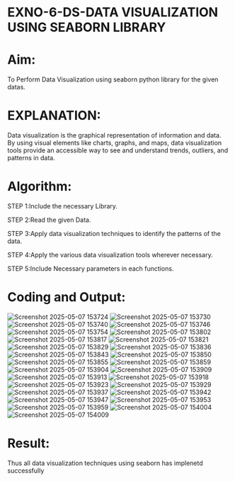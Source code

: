 # EXNO-6-DS-DATA VISUALIZATION USING SEABORN LIBRARY

# Aim:
  To Perform Data Visualization using seaborn python library for the given datas.

# EXPLANATION:
Data visualization is the graphical representation of information and data. By using visual elements like charts, graphs, and maps, data visualization tools provide an accessible way to see and understand trends, outliers, and patterns in data.

# Algorithm:
STEP 1:Include the necessary Library.

STEP 2:Read the given Data.

STEP 3:Apply data visualization techniques to identify the patterns of the data.

STEP 4:Apply the various data visualization tools wherever necessary.

STEP 5:Include Necessary parameters in each functions.

# Coding and Output:
![Screenshot 2025-05-07 153724](https://github.com/user-attachments/assets/db0918d5-e0be-48a0-8ff9-392ce55fb3ce)
![Screenshot 2025-05-07 153730](https://github.com/user-attachments/assets/b25a687a-7a3e-4193-a800-068ce6dbf385)
![Screenshot 2025-05-07 153740](https://github.com/user-attachments/assets/d40a616c-c335-460a-8944-1018a1c591fc)
![Screenshot 2025-05-07 153746](https://github.com/user-attachments/assets/fcbb1492-e49d-4939-93a9-c59693195d17)
![Screenshot 2025-05-07 153754](https://github.com/user-attachments/assets/70afc349-dc60-4edd-9366-23d36f96660f)
![Screenshot 2025-05-07 153802](https://github.com/user-attachments/assets/3ddec143-16ce-4903-b586-278fd667c6e0)
![Screenshot 2025-05-07 153817](https://github.com/user-attachments/assets/64560979-6b47-42f8-961c-be7f31ad207c)
![Screenshot 2025-05-07 153821](https://github.com/user-attachments/assets/f5e49b0b-4fba-47b7-b57e-a346a06c7061)
![Screenshot 2025-05-07 153829](https://github.com/user-attachments/assets/c91bac9f-1d8f-43c3-98a5-aaff937d2e03)
![Screenshot 2025-05-07 153836](https://github.com/user-attachments/assets/ad0ba6fb-552d-4772-a550-b2f30a011e8f)
![Screenshot 2025-05-07 153843](https://github.com/user-attachments/assets/f690976a-6fee-49d4-a013-f3084090e43a)
![Screenshot 2025-05-07 153850](https://github.com/user-attachments/assets/8c2293ce-e267-4254-897b-3904c2d1d6a2)
![Screenshot 2025-05-07 153855](https://github.com/user-attachments/assets/b198fa84-843a-44e2-a282-e2dcb1916e8f)
![Screenshot 2025-05-07 153859](https://github.com/user-attachments/assets/058f348d-2d30-4190-aaa9-a2d9c4ea74a2)
![Screenshot 2025-05-07 153904](https://github.com/user-attachments/assets/727e8cc6-f1f7-463d-8d6e-610643e7af89)
![Screenshot 2025-05-07 153909](https://github.com/user-attachments/assets/d4a579a1-9ca6-4579-a62b-d3b38eba5e37)
![Screenshot 2025-05-07 153913](https://github.com/user-attachments/assets/c08b2abf-d492-4770-9a4e-f075d12ab53e)
![Screenshot 2025-05-07 153918](https://github.com/user-attachments/assets/473c8a77-a6b6-4923-be47-7b8f4df35242)
![Screenshot 2025-05-07 153923](https://github.com/user-attachments/assets/4e8c65c8-7864-441d-9797-ee6095a686fc)
![Screenshot 2025-05-07 153929](https://github.com/user-attachments/assets/85eafa30-c97f-48c8-9b96-0bbbb80062a0)
![Screenshot 2025-05-07 153937](https://github.com/user-attachments/assets/7f182465-c5b0-4ddd-9df4-fc71dad876a6)
![Screenshot 2025-05-07 153942](https://github.com/user-attachments/assets/5650c610-c2d6-4278-a233-9b31d248bd64)
![Screenshot 2025-05-07 153947](https://github.com/user-attachments/assets/ed1f0aee-2c9f-442d-aa77-df4cbfee4a73)
![Screenshot 2025-05-07 153953](https://github.com/user-attachments/assets/19f7675c-b06c-4652-94a3-0282fbb6247d)
![Screenshot 2025-05-07 153959](https://github.com/user-attachments/assets/22977f0d-08b2-45c9-9123-1651059c40f7)
![Screenshot 2025-05-07 154004](https://github.com/user-attachments/assets/165d7a5f-aa7a-4779-ac75-a436c01c37be)
![Screenshot 2025-05-07 154009](https://github.com/user-attachments/assets/ee68e11b-7411-4ba9-9434-ea9f35e39e76)








# Result:
 Thus all data visualization techniques using seaborn has implenetd successfully
